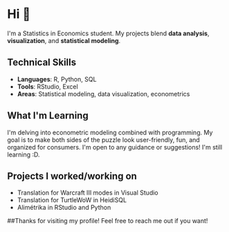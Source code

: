 # Hi 👋

I'm a Statistics in Economics student. My projects blend **data analysis**, **visualization**, and **statistical modeling**.

## Technical Skills
- **Languages**: R, Python, SQL
- **Tools**: RStudio, Excel
- **Areas**: Statistical modeling, data visualization, econometrics

## What I'm Learning
I'm delving into econometric modeling combined with programming. My goal is to make both sides of the puzzle look user-friendly, fun, and organized for consumers.
I'm open to any guidance or suggestions! I'm still learning :D.

## Projects I worked/working on
- Translation for Warcraft III modes in Visual Studio
- Translation for TurtleWoW in HeidiSQL
- Alimétrika in RStudio and Python

##Thanks for visiting my profile! Feel free to reach me out if you want!
